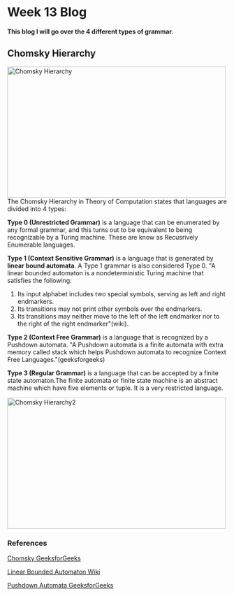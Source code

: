 # Week 13 Blog
**This blog I will go over the 4 different types of grammar.**
## Chomsky Hierarchy
<img src="https://media.geeksforgeeks.org/wp-content/uploads/20190227115949/Comsky-1.png" alt="Chomsky Hierarchy" class = "alignleft" height = "300" width="500"/>
The Chomsky Hierarchy in Theory of Computation states that languages are divided into 4 types:

**Type 0 (Unrestricted Grammar)** is a language that can be enumerated by any formal grammar, and this turns out to be equivalent to being recognizable by a Turing machine. These are know as Recusrively Enumerable languages.

**Type 1 (Context Sensitive Grammar)** is a language that is generated by **linear bound automata**. A Type 1 grammar is also considered Type 0. "A linear bounded automaton is a nondeterministic Turing machine that satisfies the following:

1. Its input alphabet includes two special symbols, serving as left and right endmarkers.
2. Its transitions may not print other symbols over the endmarkers.
3. Its transitions may neither move to the left of the left endmarker nor to the right of the right endmarker"(wiki).

**Type 2 (Context Free Grammar)** is a language that is recognized by a Pushdown automata. "A Pushdown automata is a finite automata with extra memory called stack which helps Pushdown automata to recognize Context Free Languages."(geeksforgeeks)

**Type 3 (Regular Grammar)** is a language that can be accepted by a finite state automaton.The finite automata or finite state machine is an abstract machine which have five elements or tuple. It is a very restricted language.

<img src="https://devopedia.org/images/article/210/7090.1571152901.jpg" alt="Chomsky Hierarchy2" class = "alignleft" height = "300" width="500"/>

### References
[Chomsky GeeksforGeeks](https://www.geeksforgeeks.org/chomsky-hierarchy-in-theory-of-computation/)

[Linear Bounded Automaton Wiki](https://en.wikipedia.org/wiki/Linear_bounded_automaton)

[Pushdown Automata GeeksforGeeks](https://www.geeksforgeeks.org/introduction-of-pushdown-automata/)
